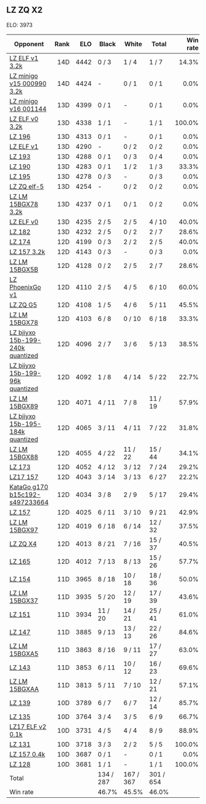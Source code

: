 ## LZ ZQ X2 ##

ELO: 3973

Opponent | Rank | ELO | Black | White | Total | Win rate
---------|-----:|----:|-------|-------|-------|-------:
[LZ ELF v1 3.2k](LZ%20ELF%20v1%203.2k.md) | 14D | 4442 | 0 / 3 | 1 / 4 | 1 / 7 | 14.3%
[LZ minigo v15 000990 3.2k](LZ%20minigo%20v15%20000990%203.2k.md) | 14D | 4424 | - | 0 / 1 | 0 / 1 | 0.0%
[LZ minigo v16 001144](LZ%20minigo%20v16%20001144.md) | 13D | 4399 | 0 / 1 | - | 0 / 1 | 0.0%
[LZ ELF v0 3.2k](LZ%20ELF%20v0%203.2k.md) | 13D | 4338 | 1 / 1 | - | 1 / 1 | 100.0%
[LZ 196](LZ%20196.md) | 13D | 4313 | 0 / 1 | - | 0 / 1 | 0.0%
[LZ ELF v1](LZ%20ELF%20v1.md) | 13D | 4290 | - | 0 / 2 | 0 / 2 | 0.0%
[LZ 193](LZ%20193.md) | 13D | 4288 | 0 / 1 | 0 / 3 | 0 / 4 | 0.0%
[LZ 190](LZ%20190.md) | 13D | 4283 | 0 / 1 | 1 / 2 | 1 / 3 | 33.3%
[LZ 195](LZ%20195.md) | 13D | 4278 | 0 / 3 | - | 0 / 3 | 0.0%
[LZ ZQ elf-5](LZ%20ZQ%20elf-5.md) | 13D | 4254 | - | 0 / 2 | 0 / 2 | 0.0%
[LZ LM 15BGX78 3.2k](LZ%20LM%2015BGX78%203.2k.md) | 13D | 4237 | 0 / 1 | 0 / 1 | 0 / 2 | 0.0%
[LZ ELF v0](LZ%20ELF%20v0.md) | 13D | 4235 | 2 / 5 | 2 / 5 | 4 / 10 | 40.0%
[LZ 182](LZ%20182.md) | 13D | 4232 | 2 / 5 | 0 / 2 | 2 / 7 | 28.6%
[LZ 174](LZ%20174.md) | 12D | 4199 | 0 / 3 | 2 / 2 | 2 / 5 | 40.0%
[LZ 157 3.2k](LZ%20157%203.2k.md) | 12D | 4143 | 0 / 3 | - | 0 / 3 | 0.0%
[LZ LM 15BGX5B](LZ%20LM%2015BGX5B.md) | 12D | 4128 | 0 / 2 | 2 / 5 | 2 / 7 | 28.6%
[LZ PhoenixGo v1](LZ%20PhoenixGo%20v1.md) | 12D | 4110 | 2 / 5 | 4 / 5 | 6 / 10 | 60.0%
[LZ ZQ G5](LZ%20ZQ%20G5.md) | 12D | 4108 | 1 / 5 | 4 / 6 | 5 / 11 | 45.5%
[LZ LM 15BGX78](LZ%20LM%2015BGX78.md) | 12D | 4103 | 6 / 8 | 0 / 10 | 6 / 18 | 33.3%
[LZ bjiyxo 15b-199-240k quantized](LZ%20bjiyxo%2015b-199-240k%20quantized.md) | 12D | 4096 | 2 / 7 | 3 / 6 | 5 / 13 | 38.5%
[LZ bjiyxo 15b-199-96k quantized](LZ%20bjiyxo%2015b-199-96k%20quantized.md) | 12D | 4092 | 1 / 8 | 4 / 14 | 5 / 22 | 22.7%
[LZ LM 15BGX89](LZ%20LM%2015BGX89.md) | 12D | 4071 | 4 / 11 | 7 / 8 | 11 / 19 | 57.9%
[LZ bjiyxo 15b-195-184k quantized](LZ%20bjiyxo%2015b-195-184k%20quantized.md) | 12D | 4065 | 3 / 11 | 4 / 11 | 7 / 22 | 31.8%
[LZ LM 15BGX88](LZ%20LM%2015BGX88.md) | 12D | 4055 | 4 / 22 | 11 / 22 | 15 / 44 | 34.1%
[LZ 173](LZ%20173.md) | 12D | 4052 | 4 / 12 | 3 / 12 | 7 / 24 | 29.2%
[LZ17 157](LZ17%20157.md) | 12D | 4043 | 3 / 14 | 3 / 13 | 6 / 27 | 22.2%
[KataGo g170 b15c192-s497233664](KataGo%20g170%20b15c192-s497233664.md) | 12D | 4034 | 3 / 8 | 2 / 9 | 5 / 17 | 29.4%
[LZ 157](LZ%20157.md) | 12D | 4025 | 6 / 11 | 3 / 10 | 9 / 21 | 42.9%
[LZ LM 15BGX97](LZ%20LM%2015BGX97.md) | 12D | 4019 | 6 / 18 | 6 / 14 | 12 / 32 | 37.5%
[LZ ZQ X4](LZ%20ZQ%20X4.md) | 12D | 4013 | 8 / 21 | 7 / 16 | 15 / 37 | 40.5%
[LZ 165](LZ%20165.md) | 12D | 4012 | 7 / 13 | 8 / 13 | 15 / 26 | 57.7%
[LZ 154](LZ%20154.md) | 11D | 3965 | 8 / 18 | 10 / 18 | 18 / 36 | 50.0%
[LZ LM 15BGX37](LZ%20LM%2015BGX37.md) | 11D | 3935 | 5 / 20 | 12 / 19 | 17 / 39 | 43.6%
[LZ 151](LZ%20151.md) | 11D | 3934 | 11 / 20 | 14 / 21 | 25 / 41 | 61.0%
[LZ 147](LZ%20147.md) | 11D | 3885 | 9 / 13 | 13 / 13 | 22 / 26 | 84.6%
[LZ LM 15BGXA5](LZ%20LM%2015BGXA5.md) | 11D | 3863 | 8 / 16 | 9 / 11 | 17 / 27 | 63.0%
[LZ 143](LZ%20143.md) | 11D | 3853 | 6 / 11 | 10 / 12 | 16 / 23 | 69.6%
[LZ LM 15BGXAA](LZ%20LM%2015BGXAA.md) | 11D | 3813 | 5 / 11 | 7 / 10 | 12 / 21 | 57.1%
[LZ 139](LZ%20139.md) | 10D | 3789 | 6 / 7 | 6 / 7 | 12 / 14 | 85.7%
[LZ 135](LZ%20135.md) | 10D | 3764 | 3 / 4 | 3 / 5 | 6 / 9 | 66.7%
[LZ17 ELF v2 0.1k](LZ17%20ELF%20v2%200.1k.md) | 10D | 3731 | 4 / 5 | 4 / 4 | 8 / 9 | 88.9%
[LZ 131](LZ%20131.md) | 10D | 3718 | 3 / 3 | 2 / 2 | 5 / 5 | 100.0%
[LZ 157 0.4k](LZ%20157%200.4k.md) | 10D | 3687 | 0 / 1 | - | 0 / 1 | 0.0%
[LZ 128](LZ%20128.md) | 10D | 3681 | 1 / 1 | - | 1 / 1 | 100.0%
Total | | | 134 / 287 | 167 / 367 | 301 / 654 | 
Win rate| | | 46.7% | 45.5% | 46.0% | 
